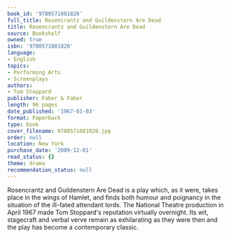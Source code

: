 ```yaml
---
book_id: '9780571081820'
full_title: Rosencrantz and Guildenstern Are Dead
title: Rosencrantz and Guildenstern Are Dead
source: Bookshelf
owned: true
isbn: '9780571081820'
language:
- English
topics:
- Performing Arts
- Screenplays
authors:
- Tom Stoppard
publisher: Faber & Faber
length: 96 pages
date_published: '1967-01-03'
format: Paperback
type: book
cover_filename: 9780571081820.jpg
order: null
location: New York
purchase_date: '2009-12-01'
read_status: {}
theme: drama
recommendation_status: null
---
```

Rosencrantz and Guildenstern Are Dead is a play which, as it were, takes place in the wings of Hamlet, and finds both humour and poignancy in the situation of the ill-fated attendant lords. The National Theatre production in April 1967 made Tom Stoppard's reputation virtually overnight. Its wit, stagecraft and verbal verve remain as exhilarating as they were then and the play has become a contemporary classic.
